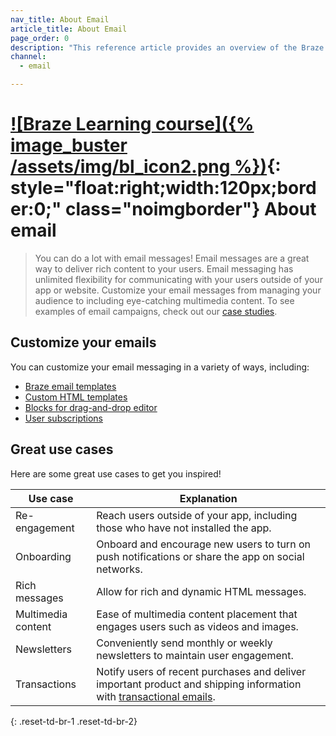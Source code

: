 ```yaml
---
nav_title: About Email
article_title: About Email
page_order: 0
description: "This reference article provides an overview of the Braze Email channel and common use cases."
channel:
  - email

---
```


# [![Braze Learning course]({% image_buster /assets/img/bl_icon2.png %})](https://learning.braze.com/messaging-channels-email){: style="float:right;width:120px;border:0;" class="noimgborder"} About email

> You can do a lot with email messages! Email messages are a great way to deliver rich content to your users. Email messaging has unlimited flexibility for communicating with your users outside of your app or website. Customize your email messages from managing your audience to including eye-catching multimedia content. To see examples of email campaigns, check out our [case studies][6].

## Customize your emails

You can customize your email messaging in a variety of ways, including:

- [Braze email templates][2]
- [Custom HTML templates][7]
- [Blocks for drag-and-drop editor][4]
- [User subscriptions][5]

## Great use cases

Here are some great use cases to get you inspired!

| Use case | Explanation |
| --- | --- |
| Re-engagement | Reach users outside of your app, including those who have not installed the app. |
| Onboarding | Onboard and encourage new users to turn on push notifications or share the app on social networks. |
| Rich messages | Allow for rich and dynamic HTML messages. |
| Multimedia content | Ease of multimedia content placement that engages users such as videos and images. |
| Newsletters | Conveniently send monthly or weekly newsletters to maintain user engagement. |
| Transactions | Notify users of recent purchases and deliver important product and shipping information with [transactional emails][3].
{: .reset-td-br-1 .reset-td-br-2}


[1]: {{site.baseurl}}/user_guide/message_building_by_channel/email/creating_an_email_campaign/
[2]: {{site.baseurl}}/user_guide/message_building_by_channel/email/templates/email_template/
[3]: {{site.baseurl}}/user_guide/message_building_by_channel/email/transactional_message_api_campaign/
[4]: {{site.baseurl}}/user_guide/message_building_by_channel/email/drag_and_drop/dnd_editor_blocks/
[5]: {{site.baseurl}}/user_guide/message_building_by_channel/email/managing_user_subscriptions/
[6]: https://www.braze.com/customers/
[7]: {{site.baseurl}}/user_guide/message_building_by_channel/email/templates/html_email_template/